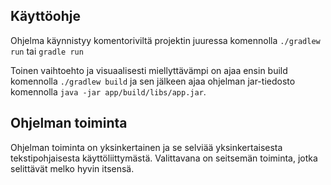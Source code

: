 ## Käyttöohje
Ohjelma käynnistyy komentoriviltä projektin juuressa komennolla 
```./gradlew run``` tai ```gradle run```

Toinen vaihtoehto ja visuaalisesti miellyttävämpi on ajaa ensin build komennolla
```./gradlew build``` ja sen jälkeen ajaa ohjelman jar-tiedosto komennolla 
```java -jar app/build/libs/app.jar```.

## Ohjelman toiminta
Ohjelman toiminta on yksinkertainen ja se selviää yksinkertaisesta tekstipohjaisesta käyttöliittymästä. Valittavana on seitsemän toiminta, jotka selittävät melko hyvin itsensä.

